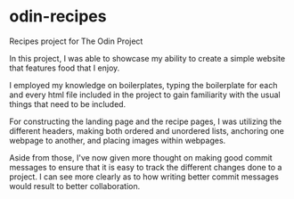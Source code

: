 # odin-recipes
Recipes project for The Odin Project

In this project, I was able to showcase my ability to create a simple website that features food that I enjoy.

I employed my knowledge on boilerplates, typing the boilerplate for each and every html file included in the project to gain familiarity with the usual things that need to be included.

For constructing the landing page and the recipe pages, I was utilizing the different headers, making both ordered and unordered lists, anchoring one webpage to another, and placing images within webpages.

Aside from those, I've now given more thought on making good commit messages to ensure that it is easy to track the different changes done to a project. I can see more clearly as to how writing better commit messages would result to better collaboration.
